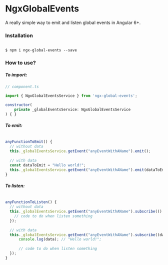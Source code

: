 # NgxGlobalEvents


A really simple way to emit and listen global events in Angular 6+.

### Installation

```

$ npm i ngx-global-events --save

````


### How to use?

##### To import:

```javascript
// component.ts

import { NgxGlobalEventsService } from 'ngx-global-events';

constructor(
    private _globalEventsService: NgxGlobalEventsService
) { }

````

##### To emit:

```javascript

anyFunctionToEmit() {
  // without data
  this._globalEventsService.getEvent("anyEventWithAName").emit();
    
  // with data
  const dataToEmit = "Hello world!";
  this._globalEventsService.getEvent("anyEventWithAName").emit(dataToEmit);
}

````

##### To listen:

```javascript

anyFunctionToListen() {
  // without data
  this._globalEventsService.getEvent("anyEventWithAName").subscribe(() => {
    // code to do when listen something
  });
    
  // with data
  this._globalEventsService.getEvent("anyEventWithAName").subscribe((data) => {
      console.log(data); // "Hello world!";
        
      // code to do when listen something
  });
}

````